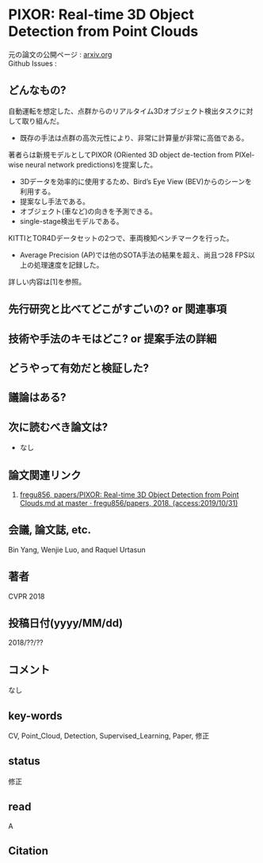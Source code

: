 # PIXOR: Real-time 3D Object Detection from Point Clouds

元の論文の公開ページ : [arxiv.org](https://arxiv.org/abs/1902.06326)  
Github Issues : []()  

## どんなもの?
自動運転を想定した、点群からのリアルタイム3Dオブジェクト検出タスクに対して取り組んだ。
- 既存の手法は点群の高次元性により、非常に計算量が非常に高価である。

著者らは新規モデルとしてPIXOR (ORiented 3D object de-tection from PIXel-wise neural network predictions)を提案した。
- 3Dデータを効率的に使用するため、Bird’s Eye View (BEV)からのシーンを利用する。
- 提案なし手法である。
- オブジェクト(車など)の向きを予測できる。
- single-stage検出モデルである。

KITTIとTOR4Dデータセットの2つで、車両検知ベンチマークを行った。
- Average Precision (AP)では他のSOTA手法の結果を超え、尚且つ28 FPS以上の処理速度を記録した。

詳しい内容は[1]を参照。

## 先行研究と比べてどこがすごいの? or 関連事項

## 技術や手法のキモはどこ? or 提案手法の詳細

## どうやって有効だと検証した?

## 議論はある?

## 次に読むべき論文は?
- なし

## 論文関連リンク
1. [fregu856, papers/PIXOR: Real-time 3D Object Detection from Point Clouds.md at master · fregu856/papers, 2018. (access:2019/10/31)](https://github.com/fregu856/papers/blob/master/summaries/PIXOR:%20Real-time%203D%20Object%20Detection%20from%20Point%20Clouds.md)

## 会議, 論文誌, etc.
Bin Yang, Wenjie Luo, and Raquel Urtasun

## 著者
CVPR 2018

## 投稿日付(yyyy/MM/dd)
2018/??/??

## コメント
なし

## key-words
CV, Point_Cloud, Detection, Supervised_Learning, Paper, 修正

## status
修正

## read
A

## Citation

